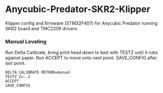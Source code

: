 # Anycubic-Predator-SKR2-Klipper
Klipper config and firmware (STM32F407) for Anycubic Predator running SKR2 board and TMC2209 drivers. 


### Manual Leveling
Run Delta Calibrate, bring print head down to bed with TESTZ until it rubs against paper. Run ACCEPT to move onto next point. SAVE_CONFIG after last point.

```G28
DELTA_CALIBRATE METHOD=manual
TESTZ Z=-.1
ACCEPT
SAVE_CONFIG
